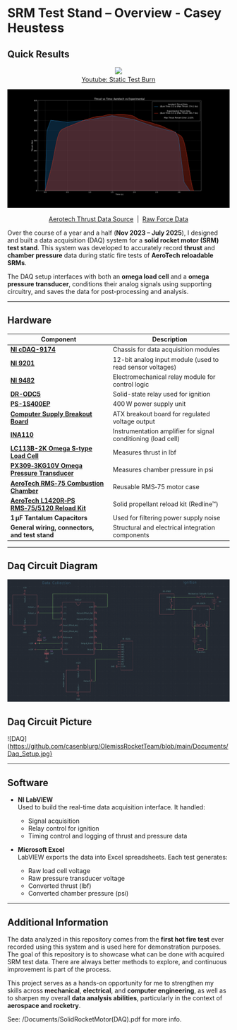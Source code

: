 # SRM Test Stand – Overview - Casey Heustess
## Quick Results
<p align="center">
  <img src="https://github.com/casenblurg/OlemissRocketTeam/blob/main/UserManual/Figures/TestBurn2GIF.gif?raw=true" width="900"/><br/>
  <a href="https://youtu.be/v420piRjhMA" target="_blank">Youtube: Static Test Burn </a>
</p>

<p align="center">
  <img src="https://github.com/casenblurg/OlemissRocketTeam/blob/main/UserManual/Figures/AerotechVsExperimentalThrust.png?raw=true" width="900"/>
</p>

<p align="center">
  <a href="https://www.thrustcurve.org/motors/AeroTech/L1420R/" target="_blank">Aerotech Thrust Data Source</a> &nbsp;|&nbsp;
  <a href="https://github.com/casenblurg/OlemissRocketTeam/blob/main/Main/BurnData/Test%20Burn%202/Force_Test2.csv" target="_blank">Raw Force Data</a>
</p>






Over the course of a year and a half (**Nov 2023 – July 2025**), I designed and built a data acquisition (DAQ) system for a **solid rocket motor (SRM) test stand**. This system was developed to accurately record **thrust** and **chamber pressure** data during static fire tests of **AeroTech reloadable SRMs**.

The DAQ setup interfaces with both an **omega load cell** and a **omega pressure transducer**, conditions their analog signals using supporting circuitry, and saves the data for post-processing and analysis.


---

## Hardware

| Component | Description |
|----------|-------------|
| [**NI cDAQ-9174**](https://www.ni.com/docs/en-US/bundle/cdaq-9174-specs/page/specs.html) | Chassis for data acquisition modules |
| [**NI 9201**](https://www.ni.com/docs/en-US/bundle/ni-9201-specs/page/specs.html) | 12-bit analog input module (used to read sensor voltages) |
| [**NI 9482**](https://www.ni.com/docs/en-US/bundle/ni-9482-sbrio-9482-specs/resource/ni-9482-sbrio-9482-specs.pdf) | Electromechanical relay module for control logic |
| [**DR-ODC5**](https://www.sensata.com/sites/default/files/a/sensata-dr-series-output-modules-datasheet.pdf) | Solid-state relay used for ignition |
| [**PS-1S400EP**](https://www.computer-world.pro/t-win-ps-1s400ep-400w-p-97811.html) | 400 W power supply unit |
| [**Computer Supply Breakout Board**](https://www.amazon.com/GeeekPi-Breakout-Adapter-Terminal-Computer/dp/B08MC389FQ) | ATX breakout board for regulated voltage output |
| [**INA110**](https://www.ti.com/lit/ds/symlink/ina110.pdf) | Instrumentation amplifier for signal conditioning (load cell) |
| [**LC113B-2K Omega S‑type Load Cell**](https://mx.omega.com/pptst_eng/LC103B.html) | Measures thrust in lbf |
| [**PX309‑3KG10V Omega Pressure Transducer**](https://assets.omega.com/pdf/test-and-measurement-equipment/pressure/pressure-transducers/PX309.pdf) | Measures chamber pressure in psi |
| [**AeroTech RMS‑75 Combustion Chamber**](https://aerotech-rocketry.com/products/product_b2ff983a-e5fe-18d7-055b-b3266c6fedc6) | Reusable RMS‑75 motor case |
| [**AeroTech L1420R‑PS RMS‑75/5120 Reload Kit**](https://aerotech-rocketry.com/products/product_3872d294-577c-353f-9773-6594597dfda3) | Solid propellant reload kit (Redline™) |
| **1 µF Tantalum Capacitors** | Used for filtering power supply noise |
| **General wiring, connectors, and test stand** | Structural and electrical integration components |

---
## Daq Circuit Diagram

![Test Stand Circuit](https://github.com/casenblurg/OlemissRocketTeam/blob/main/UserManual/Figures/TestStandCircuit.png)

## Daq Circuit Picture
![DAQ](https://github.com/casenblurg/OlemissRocketTeam/blob/main/Documents/Daq_Setup.jpg}

---
## Software

- **NI LabVIEW**  
  Used to build the real-time data acquisition interface. It handled:
  - Signal acquisition
  - Relay control for ignition
  - Timing control and logging of thrust and pressure data

- **Microsoft Excel**  
  LabVIEW exports the data into Excel spreadsheets. Each test generates:
  - Raw load cell voltage
  - Raw pressure transducer voltage
  - Converted thrust (lbf)
  - Converted chamber pressure (psi)

---

## Additional Information

The data analyzed in this repository comes from the **first hot fire test** ever recorded using this system and is used here for demonstration purposes. The goal of this repository is to showcase what can be done with acquired SRM test data. There are always better methods to explore, and continuous improvement is part of the process.

This project serves as a hands-on opportunity for me to strengthen my skills across **mechanical**, **electrical**, and **computer engineering**, as well as to sharpen my overall **data analysis abilities**, particularly in the context of **aerospace and rocketry**.

See: /Documents/SolidRocketMotor(DAQ).pdf for more info.

